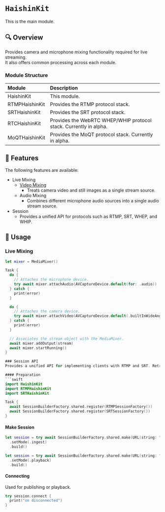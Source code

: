 # ``HaishinKit``
This is the main module.

## 🔍 Overview
Provides camera and microphone mixing functionality required for live streaming.  
It also offers common processing across each module.

### Module Structure
| Module | Description |
|:-|:-|
| HaishinKit | This module. |
| RTMPHaishinKit | Provides the RTMP protocol stack. |
| SRTHaishinKit | Provides the SRT protocol stack. |
| RTCHaishinKit | Provides the WebRTC WHEP/WHIP protocol stack. Currently in alpha. |
| MoQTHaishinKit | Provides the MoQT protocol stack. Currently in alpha. |

## 🎨 Features
The following features are available:
- Live Mixing
  - [Video Mixing](doc://HaishinKit/videomixing)  
    - Treats camera video and still images as a single stream source.  
  - Audio Mixing  
    - Combines different microphone audio sources into a single audio stream source.  
- Session  
  - Provides a unified API for protocols such as RTMP, SRT, WHEP, and WHIP.  

## 📖 Usage
### Live Mixing
```swift
let mixer = MediaMixer()

Task {
  do {
    // Attaches the microphone device.
    try await mixer.attachAudio(AVCaptureDevice.default(for: .audio))
  } catch {
    print(error)
  }

  do {
    // Attaches the camera device.
    try await mixer.attachVideo(AVCaptureDevice.default(.builtInWideAngleCamera, for: .video, position: .back))
  } catch {
    print(error)
  }

  // Associates the stream object with the MediaMixer.
  await mixer.addOutput(stream)
  await mixer.startRunning()
}

### Session API
Provides a unified API for implementing clients with RTMP and SRT. Retry handling is also performed internally by the API.

#### Preparation
```swift
import HaishinKit
import RTMPHaishinKit
import SRTHaishinKit

Task {
  await SessionBuilderFactory.shared.register(RTMPSessionFactory())
  await SessionBuilderFactory.shared.register(SRTSessionFactory())
}
```

#### Make Session
```swift
let session = try await SessionBuilderFactory.shared.make(URL(string: "rtmp://hostname/live/live"))
  .setMode(.ingest)
  .build()
```
```swift
let session = try await SessionBuilderFactory.shared.make(URL(string: "srt://hostname:448?stream=xxxxx"))
  .setMode(.playback)
  .build()
```

#### Connecting
Used for publishing or playback.
```swift
try session.connect {
  print("on disconnected")
}
```


